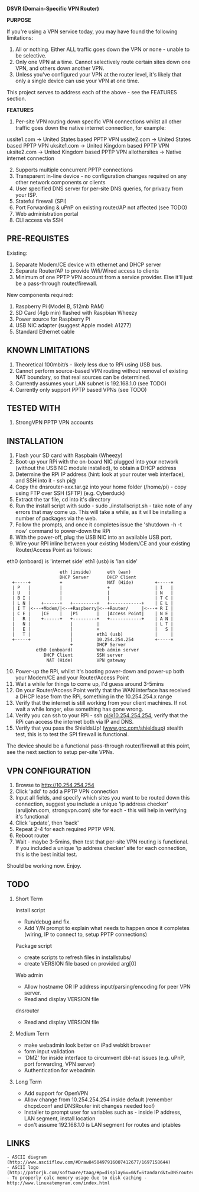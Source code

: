 **DSVR (Domain-Specific VPN Router)**

**PURPOSE**

If you're using a VPN service today, you may have found the following limitations:

1) All or nothing. Either ALL traffic goes down the VPN or none - unable to be selective.
2) Only one VPN at a time. Cannot selectively route certain sites down one VPN, and others down another VPN.
3) Unless you've configured your VPN at the router level, it's likely that only a single device can use your VPN at one time.

This project serves to address each of the above - see the FEATURES section.

**FEATURES**

1) Per-site VPN routing down specific VPN connections whilst all other traffic goes down the native internet connection, for example:

  ussite1.com -> United States based PPTP VPN
	ussite2.com -> United States based PPTP VPN
	uksite1.com -> United Kingdom based PPTP VPN
	uksite2.com -> United Kingdom based PPTP VPN
	allothersites -> Native internet connection

2) Supports multiple concurrent PPTP connections
3) Transparent in-line device - no configuration changes required on any other network components or clients
4) User specified DNS server for per-site DNS queries, for privacy from your ISP.
5) Stateful firewall (SPI)
6) Port Forwarding & uPnP on existing router/AP not affected (see TODO)
7) Web administration portal
8) CLI access via SSH

PRE-REQUISTES
-------------

Existing:
1) Separate Modem/CE device with ethernet and DHCP server
2) Separate Router/AP to provide Wifi/Wired access to clients
3) Minimum of one PPTP VPN account from a service provider. Else it'll just be a pass-through router/firewall.

New components required:
1) Raspberry Pi (Model B, 512mb RAM)
2) SD Card (4gb min) flashed with Raspbian Wheezy
3) Power source for Raspberry Pi
4) USB NIC adapter (suggest Apple model: A1277)
5) Standard Ethernet cable

KNOWN LIMITATIONS
-----------------

1) Theoretical 100mbit/s - likely less due to RPi using USB bus.
2) Cannot perform source-based VPN routing without removal of existing NAT boundary, so that real sources can be determined.
3) Currently assumes your LAN subnet is 192.168.1.0 (see TODO)
4) Currently only support PPTP based VPNs (see TODO)


TESTED WITH
-----------

1) StrongVPN PPTP VPN accounts

INSTALLATION
------------

1) Flash your SD card with Raspbain (Wheezy)
2) Boot-up your RPi with the on-board NIC plugged into your network (without the USB NIC module installed), to obtain a DHCP address
3) Determine the RPi IP address (hint: look at your router web interface), and SSH into it - ssh pi@<ipaddress>
4) Copy the dnsrouter-xxx.tar.gz into your home folder (/home/pi) - copy using FTP over SSH (SFTP) (e.g. Cyberduck)
5) Extract the tar file, cd into it's directory
6) Run the install script with sudo - sudo ./installscript.sh - take note of any errors that may come up. This will take a while, as it will be installing a number of packages via the web.
7) Follow the prompts, and once it completes issue the 'shutdown -h -t now' command to power-down the RPi
8) With the power-off, plug the USB NIC into an available USB port.
9) Wire your RPI inline between your existing Modem/CE and your existing Router/Access Point as follows:

eth0 (onboard) is 'internet side'
eth1 (usb) is 'lan side'


                        eth (inside)      eth (wan)
                        DHCP Server       DHCP Client
      +-----+           +                 NAT (Hide)        +-----+
      | P   |           |                 +                 | I   |
      | U   |           |                 |                 | N   |
      | B I |           |                 |                 | T C |
      | L N |    +------+   +---------+   +------------+    | E L |
      | I T |<---+Modem/|<--+Raspberry|<--+Router/     |<---+ R I |
      | C E |    |CE    |   |Pi       |   |Access Point|    | N E |
      |   R |    +------+   +---------+   +------------+    | A N |
      |   N |               |         |                     | L T |
      |   E |               |         +                     |   S |
      |   T |               |         eth1 (usb)            |     |
      +-----+               |         10.254.254.254        +-----+
                            +         DHCP Server
               eth0 (onboard)         Web admin server
                  DHCP Client         SSH server
                   NAT (Hide)         VPN gateway

10) Power-up the RPi, whilst it's booting power-down and power-up both your Modem/CE and your Router/Access Point
11) Wait a while for things to come up, I'd guess around 3-5mins
12) On your Router/Access Point verify that the WAN interface has received a DHCP lease from the RPi, something in the 10.254.254.x range
13) Verify that the internet is still working from your client machines. If not wait a while longer, else something has gone wrong.
14) Verify you can ssh to your RPi - ssh pi@10.254.254.254, verify that the RPi can access the internet both via IP and DNS.
15) Verify that you pass the ShieldsUp! (www.grc.com/shieldsup) stealth test, this is to test the SPI firewall is functional.

The device should be a functional pass-through router/firewall at this point, see the next section to setup per-site VPNs.

VPN CONFIGURATION
-----------------

1) Browse to http://10.254.254.254
2) Click 'add' to add a PPTP VPN connection
3) Input all fields, and specify which sites you want to be routed down this connection, suggest you include a unique 'ip address checker' (aruljohn.com, strongvpn.com) site for each - this will help in verifying it's functional
4) Click 'update', then 'back'
5) Repeat 2-4 for each required PPTP VPN.
6) Reboot router
7) Wait - maybe 3-5mins, then test that per-site VPN routing is functional. If you included a unique 'ip address checker' site for each connection, this is the best initial test.

Should be working now. Enjoy.

TODO
----

1) Short Term

	Install script
	- Run/debug and fix.
	- Add Y/N prompt to explain what needs to happen once it completes (wiring, IP to connect 	to, setup PPTP connections)

	Package script
	- create scripts to refresh files in installstubs/
	- create VERSION file based on provided arg[0]

	Web admin
	- Allow hostname OR IP address input/parsing/encoding for peer VPN server.
	- Read and display VERSION file

	dnsrouter
	- Read and display VERSION file

2) Medium Term
	- make webadmin look better on iPad webkit browser
	- form input validation
	- 'DMZ' for inside interface to circumvent dbl-nat issues (e.g. uPnP, port forwarding, VPN server)
	- Authentication for webadmin

3) Long Term
	- Add support for OpenVPN
	- Allow change from 10.254.254.254 inside default (remember dhcpd.conf and DNSRouter init changes needed too!)
	- Installer to prompt user for variables such as - inside IP address, LAN segment, install location
	- don't assume 192.168.1.0 is LAN segment for routes and iptables

LINKS
-----
	- ASCII diagram (http://www.asciiflow.com/#Draw8450497916007412677/1697158644)
	- ASCII logo (http://patorjk.com/software/taag/#p=display&v=0&f=Standard&t=DNSrouter)
	- To properly calc memory usage due to disk caching - http://www.linuxatemyram.com/index.html



